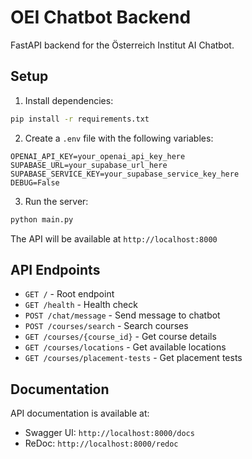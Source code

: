 # OEI Chatbot Backend

FastAPI backend for the Österreich Institut AI Chatbot.

## Setup

1. Install dependencies:

```bash
pip install -r requirements.txt
```

2. Create a `.env` file with the following variables:

```
OPENAI_API_KEY=your_openai_api_key_here
SUPABASE_URL=your_supabase_url_here
SUPABASE_SERVICE_KEY=your_supabase_service_key_here
DEBUG=False
```

3. Run the server:

```bash
python main.py
```

The API will be available at `http://localhost:8000`

## API Endpoints

- `GET /` - Root endpoint
- `GET /health` - Health check
- `POST /chat/message` - Send message to chatbot
- `POST /courses/search` - Search courses
- `GET /courses/{course_id}` - Get course details
- `GET /courses/locations` - Get available locations
- `GET /courses/placement-tests` - Get placement tests

## Documentation

API documentation is available at:

- Swagger UI: `http://localhost:8000/docs`
- ReDoc: `http://localhost:8000/redoc`
